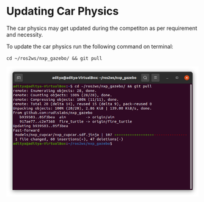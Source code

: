 # Updating Car Physics

The car physics may get updated during the competiton as per requirement and necessity.&#x20;

To update the car physics run the following command on terminal:

```
cd ~/ros2ws/nxp_gazebo/ && git pull
```

![](<.gitbook/assets/Screenshot from 2021-04-18 12-53-15.png>)
